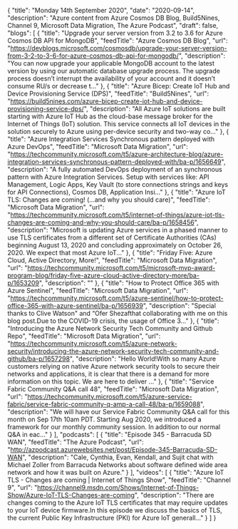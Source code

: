 {
  "title": "Monday 14th September 2020",
  "date": "2020-09-14",
  "description": "Azure content from Azure Cosmos DB Blog, Build5Nines, Channel 9, Microsoft Data Migration, The Azure Podcast",
  "draft": false,
  "blogs": [
    {
      "title": "Upgrade your server version from 3.2 to 3.6 for Azure Cosmos DB API for MongoDB",
      "feedTitle": "Azure Cosmos DB Blog",
      "url": "https://devblogs.microsoft.com/cosmosdb/upgrade-your-server-version-from-3-2-to-3-6-for-azure-cosmos-db-api-for-mongodb/",
      "description": "You can now upgrade your applicable MongoDB account to the latest version by using our automatic database upgrade process. The upgrade process doesn’t interrupt the availability of your account and it doesn’t consume RU/s or decrease t..."
    },
    {
      "title": "Azure Bicep: Create IoT Hub and Device Provisioning Service (DPS)",
      "feedTitle": "Build5Nines",
      "url": "https://build5nines.com/azure-bicep-create-iot-hub-and-device-provisioning-service-dps/",
      "description": "All Azure IoT solutions are built starting with Azure IoT Hub as the cloud-base message broker for the Internet of Things (IoT) solution. This service connects all IoT devices in the solution securely to Azure using per-device security and two-way co..."
    },
    {
      "title": "Azure Integration Services Synchronous pattern deployed with Azure DevOps",
      "feedTitle": "Microsoft Data Migration",
      "url": "https://techcommunity.microsoft.com/t5/azure-architecture-blog/azure-integration-services-synchronous-pattern-deployed-with/ba-p/1656649",
      "description": "A fully automated DevOps deployment of an synchronous pattern with Azure Integration Services. Setup with services like: API Management, Logic Apps, Key Vault (to store connections strings and keys for API Connections), Cosmos DB, Application Insi..."
    },
    {
      "title": "Azure IoT TLS: Changes are coming! (…and why you should care)",
      "feedTitle": "Microsoft Data Migration",
      "url": "https://techcommunity.microsoft.com/t5/internet-of-things/azure-iot-tls-changes-are-coming-and-why-you-should-care/ba-p/1658456",
      "description": "Microsoft is updating Azure services in a phased manner to use TLS certificates from a different set of Certificate Authorities (CAs) beginning August 13, 2020 and concluding approximately on October 26, 2020. We expect that most Azure IoT..."
    },
    {
      "title": "Friday Five: Azure Cloud, Active Directory, More!",
      "feedTitle": "Microsoft Data Migration",
      "url": "https://techcommunity.microsoft.com/t5/microsoft-mvp-award-program-blog/friday-five-azure-cloud-active-directory-more/ba-p/1653209",
      "description": ""
    },
    {
      "title": "How to Protect Office 365 with Azure Sentinel",
      "feedTitle": "Microsoft Data Migration",
      "url": "https://techcommunity.microsoft.com/t5/azure-sentinel/how-to-protect-office-365-with-azure-sentinel/ba-p/1656939",
      "description": "Special thanks to Clive Watson\" and “Ofer Shezafthat collaborating with me on this blog post.Due to the COVID-19 crisis, the usage of Office 3..."
    },
    {
      "title": "Introducing the Azure Network Security Tech Community and Github Repo",
      "feedTitle": "Microsoft Data Migration",
      "url": "https://techcommunity.microsoft.com/t5/azure-network-security/introducing-the-azure-network-security-tech-community-and-github/ba-p/1657298",
      "description": "Hello World!With so many Azure customers relying on native Azure network security tools to secure their networks and applications, it is clear that there is a demand for more information on this topic. We are here to deliver ..."
    },
    {
      "title": "Service Fabric Community Q&A call 48",
      "feedTitle": "Microsoft Data Migration",
      "url": "https://techcommunity.microsoft.com/t5/azure-service-fabric/service-fabric-community-q-amp-a-call-48/ba-p/1659088",
      "description": "We will have our Service Fabric Community Q&A call for this month on Sep 17th 10am PDT. Starting Aug 2020, we introduced a framework for our monthly community session. In addition to our normal Q&A in eac..."
    }
  ],
  "podcasts": [
    {
      "title": "Episode 345 - Barracuda SD WAN",
      "feedTitle": "The Azure Podcast",
      "url": "http://azpodcast.azurewebsites.net/post/Episode-345-Barracuda-SD-WAN",
      "description": "Cale, Cynthia, Evan, Kendall, and Sujit chat with Michael Zoller from Barracuda Networks about software defined wide area network and how it was built on Azure."
    }
  ],
  "videos": [
    {
      "title": "Azure IoT TLS - Changes are coming | Internet of Things Show",
      "feedTitle": "Channel 9",
      "url": "https://channel9.msdn.com/Shows/Internet-of-Things-Show/Azure-IoT-TLS-Changes-are-coming",
      "description": "There are changes coming to the Azure IoT TLS certificates that may require updates to your IoT device firmware.In this episode we discuss the basics of TLS, the current Public Key Infrastructure (PKI) for Azure IoT generall..."
    }
  ]
}